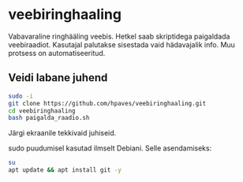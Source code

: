 # veebiringhaaling
Vabavaraline ringhääling veebis. Hetkel saab skriptidega paigaldada veebiraadiot. Kasutajal palutakse sisestada vaid hädavajalik info. Muu protsess on automatiseeritud.

## Veidi labane juhend
```bash
sudo -i
git clone https://github.com/hpaves/veebiringhaaling.git             
cd veebiringhaaling
bash paigalda_raadio.sh
```

Järgi ekraanile tekkivaid juhiseid.

sudo puudumisel kasutad ilmselt Debiani. Selle asendamiseks:
```bash
su
apt update && apt install git -y
```
